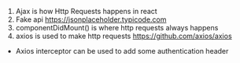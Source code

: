 1. Ajax is how Http Requests happens in react 
2. Fake api https://jsonplaceholder.typicode.com 
3. componentDidMount() is where http requests always happens
4. axios is used to make http requests https://github.com/axios/axios
  * Axios interceptor can be used to add some authentication header
